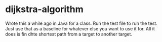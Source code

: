 # dijkstra-algorithm
Wrote this a while ago in Java for a class.
Run the test file to run the test. Just use that as a baseline for whatever else you want to use it for.
All it does is fin dhte shortest path from a target to another target.
